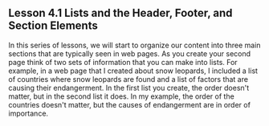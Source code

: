 ## Lesson 4.1 Lists and the Header, Footer, and Section Elements

In this series of lessons, we will start to organize our content into three main sections that are typically seen in web pages. As you create your second page think of two sets of information that you can make into lists. For example, in a web page that I created about snow leopards, I included a list of countries where snow leopards are found and a list of factors that are causing their endangerment. In the first list you create, the order doesn't matter, but in the second list it does. In my example, the order of the countries doesn't matter,  but the causes of endangerment are in order of importance.

